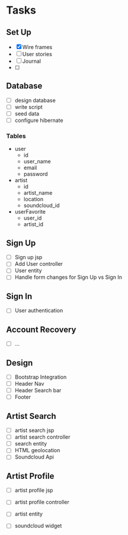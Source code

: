 # Tasks

## Set Up
- [X] Wire frames
- [ ] User stories
- [ ] Journal
- [ ] 

## Database
- [ ] design database
- [ ] write script
- [ ] seed data
- [ ] configure hibernate

### Tables
- user
  - id
  - user_name
  - email
  - password
- artist
  - id
  - artist_name
  - location
  - soundcloud_id
- userFavorite
  - user_id
  - artist_id



## Sign Up
- [ ] Sign up jsp
- [ ] Add User controller
- [ ] User entity
- [ ] Handle form changes for Sign Up vs Sign In

## Sign In
- [ ] User authentication 

## Account Recovery
- [ ] ...

## Design
- [ ] Bootstrap Integration
- [ ] Header Nav
- [ ] Header Search bar
- [ ] Footer

## Artist Search
- [ ] artist search jsp
- [ ] artist search controller
- [ ] search entity
- [ ] HTML geolocation 
- [ ] Soundcloud Api 

## Artist Profile
- [ ] artist profile jsp
- [ ] artist profile controller
- [ ] artist entity
- [ ] soundcloud widget 


